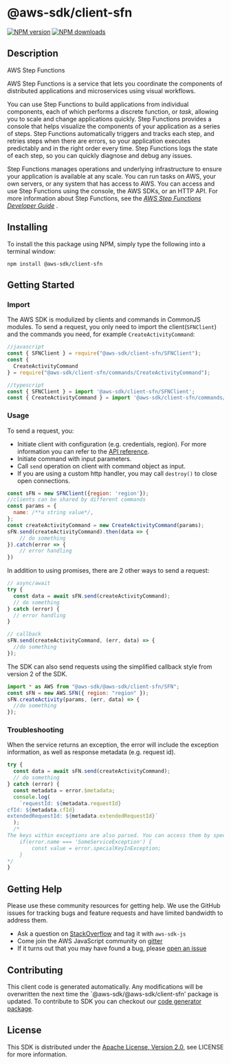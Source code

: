 # @aws-sdk/client-sfn

[![NPM version](https://img.shields.io/npm/v/@aws-sdk/client-sfn/preview.svg)](https://www.npmjs.com/package/@aws-sdk/client-sfn)
[![NPM downloads](https://img.shields.io/npm/dm/@aws-sdk/client-sfn.svg)](https://www.npmjs.com/package/@aws-sdk/client-sfn)

## Description

<fullname>AWS Step Functions</fullname> <p>AWS Step Functions is a service that lets you coordinate the components of distributed applications and microservices using visual workflows.</p> <p>You can use Step Functions to build applications from individual components, each of which performs a discrete function, or <i>task</i>, allowing you to scale and change applications quickly. Step Functions provides a console that helps visualize the components of your application as a series of steps. Step Functions automatically triggers and tracks each step, and retries steps when there are errors, so your application executes predictably and in the right order every time. Step Functions logs the state of each step, so you can quickly diagnose and debug any issues.</p> <p>Step Functions manages operations and underlying infrastructure to ensure your application is available at any scale. You can run tasks on AWS, your own servers, or any system that has access to AWS. You can access and use Step Functions using the console, the AWS SDKs, or an HTTP API. For more information about Step Functions, see the <i> <a href="https://docs.aws.amazon.com/step-functions/latest/dg/welcome.html">AWS Step Functions Developer Guide</a> </i>.</p>

## Installing

To install the this package using NPM, simply type the following into a terminal window:

```
npm install @aws-sdk/client-sfn
```

## Getting Started

### Import

The AWS SDK is modulized by clients and commands in CommonJS modules. To send a request, you only need to import the client(`SFNClient`) and the commands you need, for example `CreateActivityCommand`:

```javascript
//javascript
const { SFNClient } = require("@aws-sdk/client-sfn/SFNClient");
const {
  CreateActivityCommand
} = require("@aws-sdk/client-sfn/commands/CreateActivityCommand");
```

```javascript
//typescript
const { SFNClient } = import '@aws-sdk/client-sfn/SFNClient';
const { CreateActivityCommand } = import '@aws-sdk/client-sfn/commands/CreateActivityCommand';
```

### Usage

To send a request, you:

- Initiate client with configuration (e.g. credentials, region). For more information you can refer to the [API reference][].
- Initiate command with input parameters.
- Call `send` operation on client with command object as input.
- If you are using a custom http handler, you may call `destroy()` to close open connections.

```javascript
const sFN = new SFNClient({region: 'region'});
//clients can be shared by different commands
const params = {
  name: /**a string value*/,
};
const createActivityCommand = new CreateActivityCommand(params);
sFN.send(createActivityCommand).then(data => {
    // do something
}).catch(error => {
    // error handling
})
```

In addition to using promises, there are 2 other ways to send a request:

```javascript
// async/await
try {
  const data = await sFN.send(createActivityCommand);
  // do something
} catch (error) {
  // error handling
}
```

```javascript
// callback
sFN.send(createActivityCommand, (err, data) => {
  //do something
});
```

The SDK can also send requests using the simplified callback style from version 2 of the SDK.

```javascript
import * as AWS from "@aws-sdk/@aws-sdk/client-sfn/SFN";
const sFN = new AWS.SFN({ region: "region" });
sFN.createActivity(params, (err, data) => {
  //do something
});
```

### Troubleshooting

When the service returns an exception, the error will include the exception information, as well as response metadata (e.g. request id).

```javascript
try {
  const data = await sFN.send(createActivityCommand);
  // do something
} catch (error) {
  const metadata = error.$metadata;
  console.log(
    `requestId: ${metadata.requestId}
cfId: ${metadata.cfId}
extendedRequestId: ${metadata.extendedRequestId}`
  );
  /*
The keys within exceptions are also parsed. You can access them by specifying exception names:
    if(error.name === 'SomeServiceException') {
        const value = error.specialKeyInException;
    }
*/
}
```

## Getting Help

Please use these community resources for getting help. We use the GitHub issues for tracking bugs and feature requests and have limited bandwidth to address them.

- Ask a question on [StackOverflow](https://stackoverflow.com/questions/tagged/aws-sdk-js) and tag it with `aws-sdk-js`
- Come join the AWS JavaScript community on [gitter](https://gitter.im/aws/aws-sdk-js-v3)
- If it turns out that you may have found a bug, please [open an issue](https://github.com/aws/aws-sdk-js-v3/issues)

## Contributing

This client code is generated automatically. Any modifications will be overwritten the next time the `@aws-sdk/@aws-sdk/client-sfn' package is updated. To contribute to SDK you can checkout our [code generator package][].

## License

This SDK is distributed under the
[Apache License, Version 2.0](http://www.apache.org/licenses/LICENSE-2.0),
see LICENSE for more information.

[code generator package]: https://github.com/aws/aws-sdk-js-v3/tree/master/packages/service-types-generator
[api reference]: https://docs.aws.amazon.com/AWSJavaScriptSDK/latest/
